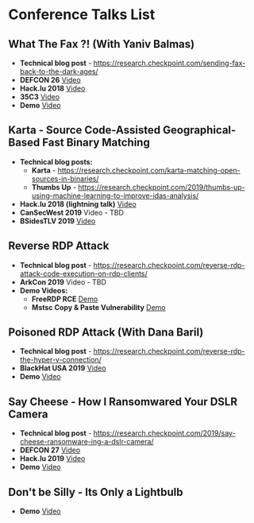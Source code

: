 # Conference Talks List
## What The Fax ?! (With Yaniv Balmas)
* **Technical blog post** - https://research.checkpoint.com/sending-fax-back-to-the-dark-ages/
* **DEFCON 26** [Video](https://www.youtube.com/watch?v=qLCE8spVX9Q)
* **Hack.lu 2018** [Video](https://www.youtube.com/watch?v=aahHbliwfm0)
* **35C3** [Video](https://www.youtube.com/watch?v=QlSRkUQhwjk)
* **Demo** [Video](https://www.youtube.com/watch?v=1VDZTjngNqs)

## Karta - Source Code-Assisted Geographical-Based Fast Binary Matching
* **Technical blog posts:**
  * **Karta** - https://research.checkpoint.com/karta-matching-open-sources-in-binaries/
  * **Thumbs Up** - https://research.checkpoint.com/2019/thumbs-up-using-machine-learning-to-improve-idas-analysis/
* **Hack.lu 2018 (lightning talk)** [Video](https://www.youtube.com/watch?v=MPh3dZaxVCY)
* **CanSecWest 2019** Video - TBD
* **BSidesTLV 2019** [Video](https://www.youtube.com/watch?v=7gLXblQ1YqE)

## Reverse RDP Attack
* **Technical blog post** - https://research.checkpoint.com/reverse-rdp-attack-code-execution-on-rdp-clients/
* **ArkCon 2019** Video - TBD
* **Demo Videos:**
  * **FreeRDP RCE** [Demo](https://www.youtube.com/watch?v=Z4Z3BP9gCeI)
  * **Mstsc Copy & Paste Vulnerability** [Demo](https://www.youtube.com/watch?v=F70FGv_QxDY)
 
 ## Poisoned RDP Attack (With Dana Baril)
 * **Technical blog post** - https://research.checkpoint.com/reverse-rdp-the-hyper-v-connection/
 * **BlackHat USA 2019** [Video](https://www.youtube.com/watch?v=3wncyS-QOBk)
 * **Demo** [Video](https://www.youtube.com/watch?v=nSGlMJqQEh0)
 
 ## Say Cheese - How I Ransomwared Your DSLR Camera
 * **Technical blog post** - https://research.checkpoint.com/2019/say-cheese-ransomware-ing-a-dslr-camera/
 * **DEFCON 27** [Video](https://www.youtube.com/watch?v=q1xTJO6ZnC0)
 * **Hack.lu 2019** [Video](https://www.youtube.com/watch?v=GOtU03aqDFY)
 * **Demo** [Video](https://www.youtube.com/watch?v=75fVog7MKgg)

## Don't be Silly - Its Only a Lightbulb
* **Demo** [Video](https://www.youtube.com/watch?v=4CWU0DA__bY)
